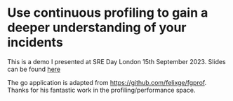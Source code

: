 # Use continuous profiling to gain a deeper understanding of your incidents

This is a demo I presented at SRE Day London 15th September 2023. Slides can be found [here](https://docs.google.com/presentation/d/1DRr7AmOMPch-Zh6hVpj70EOG9sHlrmVoyaTpXk3QTfs/edit?usp=sharing)

The go application is adapted from https://github.com/felixge/fgprof. Thanks for his fantastic work in the profiling/performance space.
